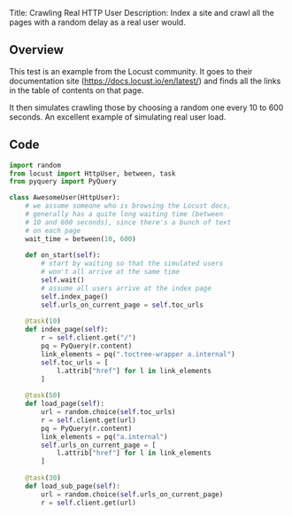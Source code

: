 Title: Crawling Real HTTP User
Description: Index a site and crawl all the pages with a random delay as a real user would.

## Overview

This test is an example from the Locust community. It goes to their documentation site (https://docs.locust.io/en/latest/) 
and finds all the links in the table of contents on that page. 

It then simulates crawling those by choosing a random one every 10 to 600 seconds. An excellent example of 
simulating real user load. 

## Code

```python
import random
from locust import HttpUser, between, task
from pyquery import PyQuery

class AwesomeUser(HttpUser):    
    # we assume someone who is browsing the Locust docs, 
    # generally has a quite long waiting time (between 
    # 10 and 600 seconds), since there's a bunch of text 
    # on each page
    wait_time = between(10, 600)
    
    def on_start(self):
        # start by waiting so that the simulated users 
        # won't all arrive at the same time
        self.wait()
        # assume all users arrive at the index page
        self.index_page()
        self.urls_on_current_page = self.toc_urls
    
    @task(10)
    def index_page(self):
        r = self.client.get("/")
        pq = PyQuery(r.content)
        link_elements = pq(".toctree-wrapper a.internal")
        self.toc_urls = [
            l.attrib["href"] for l in link_elements
        ]
    
    @task(50)
    def load_page(self):
        url = random.choice(self.toc_urls)
        r = self.client.get(url)
        pq = PyQuery(r.content)
        link_elements = pq("a.internal")
        self.urls_on_current_page = [
            l.attrib["href"] for l in link_elements
        ]
    
    @task(30)
    def load_sub_page(self):
        url = random.choice(self.urls_on_current_page)
        r = self.client.get(url)
```
